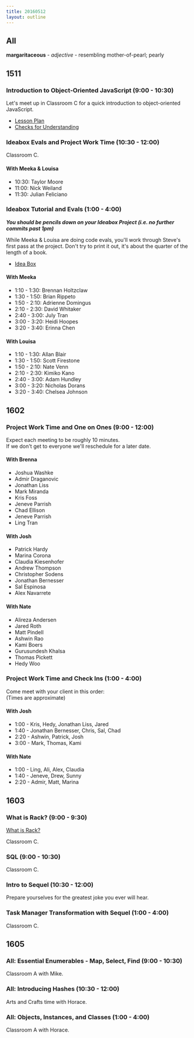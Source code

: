```yaml
---
title: 20160512
layout: outline
---
```

## All

**margaritaceous** - _adjective_ - resembling mother-of-pearl; pearly

## 1511

### Introduction to Object-Oriented JavaScript (9:00 - 10:30)

Let's meet up in Classroom C for a quick introduction to object-oriented JavaScript.

- [Lesson Plan](https://github.com/mdn/advanced-js-fundamentals-ck/blob/gh-pages/tutorials/03-object-oriented-javascript/01-introduction-to-object-oriented-javascript.md)
- [Checks for Understanding](https://gist.github.com/stevekinney/d02403d8190f8e87a731)

### Ideabox Evals and Project Work Time (10:30 - 12:00)

Classroom C.

#### With Meeka & Louisa

- 10:30: Taylor Moore
- 11:00: Nick Weiland
- 11:30: Julian Feliciano

### Ideabox Tutorial and Evals (1:00 - 4:00)

***You should be pencils down on your Ideabox Project (i.e. no further commits past 1pm)***

While Meeka & Louisa are doing code evals, you'll work through Steve's first pass at the project. Don't try to print it out, it's about the quarter of the length of a book.

- [Idea Box](https://github.com/rrgayhart/steve-idea-box)

#### With Meeka

- 1:10 - 1:30: Brennan Holtzclaw
- 1:30 - 1:50: Brian Rippeto
- 1:50 - 2:10: Adrienne Domingus
- 2:10 - 2:30: David Whitaker
- 2:40 - 3:00: July Tran
- 3:00 - 3:20: Heidi Hoopes
- 3:20 - 3:40: Erinna Chen

#### With Louisa

- 1:10 - 1:30: Allan Blair
- 1:30 - 1:50: Scott Firestone
- 1:50 - 2:10: Nate Venn
- 2:10 - 2:30: Kimiko Kano
- 2:40 - 3:00: Adam Hundley
- 3:00 - 3:20: Nicholas Dorans
- 3:20 - 3:40: Chelsea Johnson


## 1602

### Project Work Time and One on Ones (9:00 - 12:00)
Expect each meeting to be roughly 10 minutes.  
If we don't get to everyone we'll reschedule for a later date.

#### With Brenna
- Joshua Washke
- Admir Draganovic
- Jonathan Liss
- Mark Miranda
- Kris Foss
- Jeneve Parrish
- Chad Ellison
- Jeneve Parrish
- Ling Tran

#### With Josh
- Patrick Hardy
- Marina Corona
- Claudia Kiesenhofer
- Andrew Thompson
- Christopher Sodens
- Jonathan Bernesser
- Sal Espinosa
- Alex Navarrete

#### With Nate
- Alireza Andersen
- Jared Roth
- Matt Pindell
- Ashwin Rao
- Kami Boers
- Gurusundesh Khalsa
- Thomas Pickett
- Hedy Woo

### Project Work Time and Check Ins (1:00 - 4:00)

Come meet with your client in this order:  
(Times are approximate)

#### With Josh  
- 1:00 - Kris, Hedy, Jonathan Liss, Jared  
- 1:40 - Jonathan Bernesser, Chris, Sal, Chad  
- 2:20 - Ashwin, Patrick, Josh  
- 3:00 - Mark, Thomas, Kami  

#### With Nate  
- 1:00 - Ling, Ali, Alex, Claudia  
- 1:40 - Jeneve, Drew, Sunny  
- 2:20 - Admir, Matt, Marina  

## 1603

### What is Rack? (9:00 - 9:30)

[What is Rack?](https://www.youtube.com/watch?v=HEXWRTEbj1I)

Classroom C.

### SQL (9:00 - 10:30)

Classroom C.

### Intro to Sequel (10:30 - 12:00)

Prepare yourselves for the greatest joke you ever will hear.

### Task Manager Transformation with Sequel (1:00 - 4:00)

Classroom C.


## 1605

### All: Essential Enumerables - Map, Select, Find (9:00 - 10:30)

Classroom A with Mike.

### All: Introducing Hashes (10:30 - 12:00)

Arts and Crafts time with Horace.

### All: Objects, Instances, and Classes (1:00 - 4:00)

Classroom A with Horace.
